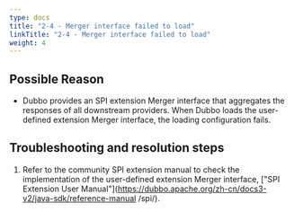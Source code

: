 ```yaml
---
type: docs
title: "2-4 - Merger interface failed to load"
linkTitle: "2-4 - Merger interface failed to load"
weight: 4
---
```


## Possible Reason

* Dubbo provides an SPI extension Merger interface that aggregates the responses of all downstream providers. When Dubbo loads the user-defined extension Merger interface, the loading configuration fails.

## Troubleshooting and resolution steps
1. Refer to the community SPI extension manual to check the implementation of the user-defined extension Merger interface, ["SPI Extension User Manual"](https://dubbo.apache.org/zh-cn/docs3-v2/java-sdk/reference-manual /spi/).



<p style="margin-top: 3rem;"> </p>